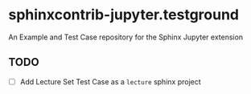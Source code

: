 # sphinxcontrib-jupyter.testground

An Example and Test Case repository for the Sphinx Jupyter extension

## TODO

- [ ] Add Lecture Set Test Case as a ``lecture`` sphinx project
